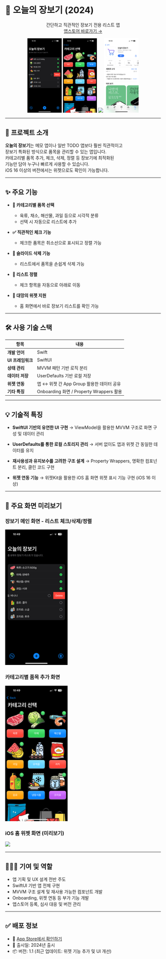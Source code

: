 # 🛒 오늘의 장보기 (2024)

<div align="center">

간단하고 직관적인 장보기 전용 리스트 앱  
[앱스토어 바로가기 →](https://apps.apple.com/kr/app/%EC%98%A4%EB%8A%98%EC%9D%98-%EC%9E%A5%EB%B3%B4%EA%B8%B0/id6472140588)

<img src="assets/img/grocery1.PNG" width="22%" />
<img src="assets/img/grocery2.PNG" width="22%" />
<img src="assets/img/grocery3.PNG" width="22%" />
<img src="assets/img/grocery4.PNG" width="22%" />

</div>

---

## 📝 프로젝트 소개

**오늘의 장보기**는 메모 앱이나 일반 TODO 앱보다 훨씬 직관적이고  
장보기 특화된 방식으로 품목을 관리할 수 있는 앱입니다.  
카테고리별 품목 추가, 체크, 삭제, 정렬 등 장보기에 최적화된  
기능만 담아 누구나 빠르게 사용할 수 있습니다.  
iOS 16 이상의 버전에서는 위젯으로도 확인이 가능합니다.

---

## ✨ 주요 기능

- **🧾 카테고리별 품목 선택**

  - 육류, 채소, 해산물, 과일 등으로 시각적 분류
  - 선택 시 자동으로 리스트에 추가

- **✅ 직관적인 체크 기능**

  - 체크한 품목은 취소선으로 표시되고 정렬 가능

- **🧹 슬라이드 삭제 기능**

  - 리스트에서 품목을 손쉽게 삭제 가능

- **🔀 리스트 정렬**

  - 체크 항목을 자동으로 아래로 이동

- **📱 대망의 위젯 지원**
  - 홈 화면에서 바로 장보기 리스트를 확인 가능

---

## 🛠️ 사용 기술 스택

| 항목              | 내용                                      |
| ----------------- | ----------------------------------------- |
| **개발 언어**     | Swift                                     |
| **UI 프레임워크** | SwiftUI                                   |
| **상태 관리**     | MVVM 패턴 기반 로직 분리                  |
| **데이터 저장**   | UserDefaults 기반 로컬 저장               |
| **위젯 연동**     | 앱 ↔ 위젯 간 App Group 활용한 데이터 공유 |
| **기타 특징**     | Onboarding 화면 / Property Wrappers 활용  |

---

## 💡 기술적 특징

- **SwiftUI 기반의 유연한 UI 구현**
  → ViewModel을 활용한 MVVM 구조로 화면 구성 및 데이터 관리

- **UserDefaults를 통한 로컬 스토리지 관리**
  → 서버 없이도 앱과 위젯 간 동일한 데이터를 유지

- **재사용성과 유지보수를 고려한 구조 설계**
  → Property Wrappers, 명확한 컴포넌트 분리, 클린 코드 구현

- **위젯 연동 기능**
  → 위젯Kit을 활용한 iOS 홈 화면 위젯 표시 기능 구현 (iOS 16 이상)

---

## 📱 주요 화면 미리보기

### 장보기 메인 화면 - 리스트 체크/삭제/정렬

<img src="assets/img/grocery1.PNG" width="40%" />

### 카테고리별 품목 추가 화면

<img src="assets/img/grocery2.PNG" width="40%" />

### iOS 홈 위젯 화면 (미리보기)

<img src="assets/img/grocery3.PNG" width="40%" />

---

## 🙋🏻‍♂️ 기여 및 역할

- 앱 기획 및 UX 설계 전반 주도
- SwiftUI 기반 앱 전체 구현
- MVVM 구조 설계 및 재사용 가능한 컴포넌트 개발
- Onboarding, 위젯 연동 등 부가 기능 개발
- 앱스토어 등록, 심사 대응 및 버전 관리

---

## ✅ 배포 정보

- 📱 [App Store에서 확인하기](https://apps.apple.com/kr/app/%EC%98%A4%EB%8A%98%EC%9D%98-%EC%9E%A5%EB%B3%B4%EA%B8%B0/id6472140588)
- 📅 출시일: 2024년 출시
- 📦 버전: 1.1 (최근 업데이트: 위젯 기능 추가 및 UI 개선)
